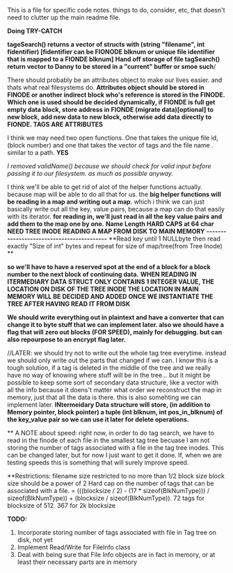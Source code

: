 This is a file for specific code notes. things to do, consider, etc, that doesn't need to clutter up the main readme file.

**Doing TRY-CATCH** 

**tageSearch() returns a vector of structs with (string "filename", int fidentifier) [fidentifier can be FIONODE blknum or unique file identifier that is mapped to a FIONDE blknum]** 
**Hand off storage of file tagSearch() return vector to Danny to be stored in a "current" buffer or smoe such**/

There should probably be an attributes object to make our lives easier. and thats what real filesystems do.
**Attributes object should be stored in FINODE or another indirect block who's reference is stored in the FINODE.  Which one is used should be decided dynamically, if FIONDE is full get empty data block, store address in FIONDE (migrate data)[optional] to new block, add new data to new block, otherwise add data directly to FIONDE.  TAGS ARE ATTRIBUTES**

I think we may need two open functions. One that takes the unique file id,(block number) and one that takes the vector of tags and the file name . similar to a path. **YES**

*I removed validName() because we should check for valid input before passing it to our filesystem. as much as possible anyway.*

I think we'll be able to get rid of alot of the helper functions actually. because map will be able to do all that for us. the **big helper functions will be reading in a map and writing out a map**. which i think we can just basically write out all the key, value pairs, because a map can do that easily with its iterator. **for reading in, we'll just read in all the key value pairs and add them to the map one by one.** 
**Name Length HARD CAPS at 64 char**
**NEED TREE INODE**
**READING A MAP FROM DISK TO MAIN MEMORY**
**------------------------------------------**
**Read key until 1 NULLbyte then read exactly "Size of int" bytes and repeat for size of map/tree(from Tree Inode) **

 **so we'll have to have a reserved spot at the end of a block for a block number to the next block of continuing data.** 
**WHEN READING IN ITERMEDIARY DATA STRUCT ONLY CONTAINS 1 INTEGER VALUE, THE LOCATION ON DISK OF THE TREE INODE 
THE LOCATION IN MAIN MEMORY WILL BE DECIDED AND ADDED ONCE WE INSTANTIATE THE TREE AFTER HAVING READ IT FROM DISK**

**We should write everything out in plaintext and have a converter that can change it to byte stuff that we can implement later. also we should have a flag that will zero out blocks (FOR SPEED), mainly for debugging. but can also repourpose to an encrypt flag later.** 



//LATER: we should try not to write out the whole tag tree everytime. instead we should only write out the parts that changed if we can. I know this is a tough solution, if a tag is deleted in the middle of the tree and we really have no way of knowing where stuff will be in the tree... but it might be possible to keep some sort of secondary data structure, like a vector with all the info because it doens't matter what order we reconstruct the map in memory, just that all the data is there. this is also somehting we can implement later.
**INtermeidary Data structure will store, (in addition to Memory pointer, block pointer) a tuple (int blknum, int pos_in_blknum) of the key_value pair so we can use it later for delete operations.** 

** A NOTE about speed: 
 right now, in order to do tag search, we have to read in the finode of each file in the smallest tag tree becuase I am not storing the number of tags associated with a file in the tag tree inodes. This can be changed later, but for now I just want to get it done. If, when we are testing speeds this is something that will surely improve speed.

**Restrictions:
filename size restricted to no more than 1/2 block size
block size should be a power of 2
Hard cap on the number of tags that can be associated with a file. = (((blocksize / 2) - (17 * sizeof(BlkNumType))) / sizeof(BlkNumType)) + (blocksize / sizeof(BlkNumType)). 72 tags for blocksize of 512. 367 for 2k blocksize

**TODO:**
1. Incorporate storing number of tags associated with file in Tag tree on disk, not yet
2. Implement Read/Write for FileInfo class
3. Deal with being sure that File Info objects are in fact in memory, or at least their necessary parts are in memory

